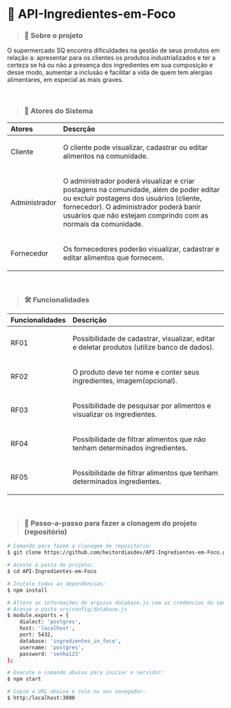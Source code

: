 # 🛒 API-Ingredientes-em-Foco 

> ### 💬 Sobre o projeto

O supermercado SQ encontra dificuldades na gestão de
seus produtos em relação a: apresentar para os clientes os produtos industrializados e ter a certeza se há
ou não a presença dos ingredientes em sua composição e desse modo, aumentar a inclusão
e facilitar a vida de quem tem alergias alimentares, em especial as mais graves.

<br/>

> ### 👥 Atores do Sistema
Atores | Descrção
:--- | :--- 
Cliente | <p>O cliente pode visualizar, cadastrar ou editar alimentos na comunidade.</p>
Administrador |<p>O administrador poderá visualizar e criar postagens na comunidade, além de poder editar ou excluir postagens dos usuários (cliente, fornecedor). O administrador poderá banir usuários que não estejam comprindo com as normais da comunidade.</p>
Fornecedor |<p>Os fornecedores poderão visualizar, cadastrar e editar alimentos que fornecem.</p>

<br/>

> ### 🛠 Funcionalidades
Funcionalidades | Descrição
:--- | :---
RF01 | <p>Possibilidade de cadastrar, visualizar, editar e deletar produtos (utilize banco de dados).</p>
RF02 | <p>O produto deve ter nome e conter seus ingredientes, imagem(opcional).</p>
RF03 | <p>Possibilidade de pesquisar por alimentos e visualizar os ingredientes.</p>
RF04 | <p>Possibilidade de filtrar alimentos que não tenham determinados ingredientes.</p>
RF05 | <p>Possibilidade de filtrar alimentos que tenham determinados ingredientes.</p>

<br/>

> ### 🔁 Passo-a-passo para fazer a clonagem do projeto (repositório)
```bash
# Comando para fazem a clonagem do repositório:
$ git clone https://github.com/heitordiasdev/API-Ingredientes-em-Foco.git

# Acesse a pasta do projeto:
$ cd API-Ingredientes-em-Foco

# Instale todas as dependências:
$ npm install

# Altere as informações do arquivo database.js com as credencias do seu postgres:
# Acesse a pasta src/config/database.js
$ module.exports = {
    dialect: 'postgres',
    host: 'localhost',
    port: 5432,
    database: 'ingredientes_in_foco',
    username: 'postgres',
    password: 'senha123'
};

# Execute o comando abaixo para iniciar o servidor:
$ npm start

# Copie a URL abaixo e cole no seu navegador:
$ http:/localhost:3000
```
